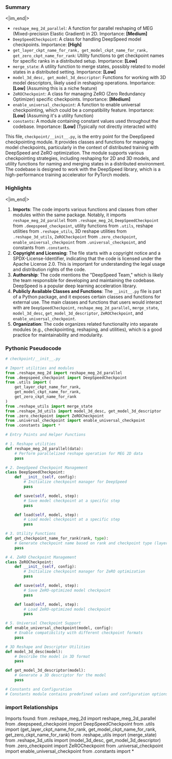 

### Summary

<|im_end|>

* `reshape_meg_2d_parallel`: A function for parallel reshaping of MEG (Mixed-precision Elastic Gradient) in 2D. Importance: **[Medium]**
* `DeepSpeedCheckpoint`: A class for handling DeepSpeed model checkpoints. Importance: **[High]**
* `get_layer_ckpt_name_for_rank, get_model_ckpt_name_for_rank, get_zero_ckpt_name_for_rank`: Utility functions to get checkpoint names for specific ranks in a distributed setup. Importance: **[Low]**
* `merge_state`: A utility function to merge states, possibly related to model states in a distributed setting. Importance: **[Low]**
* `model_3d_desc, get_model_3d_descriptor`: Functions for working with 3D model descriptors, likely used in reshaping operations. Importance: **[Low]** (Assuming this is a niche feature)
* `ZeROCheckpoint`: A class for managing ZeRO (Zero Redundancy Optimizer) specific checkpoints. Importance: **[Medium]**
* `enable_universal_checkpoint`: A function to enable universal checkpointing, which could be a compatibility feature. Importance: **[Low]** (Assuming it's a utility function)
* `constants`: A module containing constant values used throughout the codebase. Importance: **[Low]** (Typically not directly interacted with)

This file, `checkpoint/__init__.py`, is the entry point for the DeepSpeed checkpointing module. It provides classes and functions for managing model checkpoints, particularly in the context of distributed training with DeepSpeed and ZeRO optimization. The module supports various checkpointing strategies, including reshaping for 2D and 3D models, and utility functions for naming and merging states in a distributed environment. The codebase is designed to work with the DeepSpeed library, which is a high-performance training accelerator for PyTorch models.

### Highlights

<|im_end|>

1. **Imports**: The code imports various functions and classes from other modules within the same package. Notably, it imports `reshape_meg_2d_parallel` from `.reshape_meg_2d`, `DeepSpeedCheckpoint` from `.deepspeed_checkpoint`, utility functions from `.utils`, reshape utilities from `.reshape_utils`, 3D reshape utilities from `.reshape_3d_utils`, `ZeROCheckpoint` from `.zero_checkpoint`, `enable_universal_checkpoint` from `.universal_checkpoint`, and constants from `.constants`.
2. **Copyright and Licensing**: The file starts with a copyright notice and a SPDX-License-Identifier, indicating that the code is licensed under the Apache License 2.0. This is important for understanding the legal usage and distribution rights of the code.
3. **Authorship**: The code mentions the "DeepSpeed Team," which is likely the team responsible for developing and maintaining the codebase. DeepSpeed is a popular deep learning acceleration library.
4. **Publicly Available Classes and Functions**: The `__init__.py` file is part of a Python package, and it exposes certain classes and functions for external use. The main classes and functions that users would interact with are `DeepSpeedCheckpoint`, `reshape_meg_2d_parallel`, `merge_state`, `model_3d_desc`, `get_model_3d_descriptor`, `ZeROCheckpoint`, and `enable_universal_checkpoint`.
5. **Organization**: The code organizes related functionality into separate modules (e.g., checkpointing, reshaping, and utilities), which is a good practice for maintainability and modularity.

### Pythonic Pseudocode

```python
# checkpoint/__init__.py

# Import utilities and modules
from .reshape_meg_2d import reshape_meg_2d_parallel
from .deepspeed_checkpoint import DeepSpeedCheckpoint
from .utils import (
    get_layer_ckpt_name_for_rank,
    get_model_ckpt_name_for_rank,
    get_zero_ckpt_name_for_rank
)
from .reshape_utils import merge_state
from .reshape_3d_utils import model_3d_desc, get_model_3d_descriptor
from .zero_checkpoint import ZeROCheckpoint
from .universal_checkpoint import enable_universal_checkpoint
from .constants import *

# Entry Points and Helper Functions

# 1. Reshape utilities
def reshape_meg_2d_parallel(data):
    # Perform parallelized reshape operation for MEG 2D data
    pass

# 2. DeepSpeed Checkpoint Management
class DeepSpeedCheckpoint:
    def __init__(self, config):
        # Initialize checkpoint manager for DeepSpeed
        pass

    def save(self, model, step):
        # Save model checkpoint at a specific step
        pass

    def load(self, model, step):
        # Load model checkpoint at a specific step
        pass

# 3. Utility Functions
def get_checkpoint_name_for_rank(rank, type):
    # Generate checkpoint name based on rank and checkpoint type (layer, model, or ZeRO)
    pass

# 4. ZeRO Checkpoint Management
class ZeROCheckpoint:
    def __init__(self, config):
        # Initialize checkpoint manager for ZeRO optimization
        pass

    def save(self, model, step):
        # Save ZeRO-optimized model checkpoint
        pass

    def load(self, model, step):
        # Load ZeRO-optimized model checkpoint
        pass

# 5. Universal Checkpoint Support
def enable_universal_checkpoint(model, config):
    # Enable compatibility with different checkpoint formats
    pass

# 3D Reshape and Descriptor Utilities
def model_3d_desc(model):
    # Describe the model in 3D format
    pass

def get_model_3d_descriptor(model):
    # Generate a 3D descriptor for the model
    pass

# Constants and Configuration
# Constants module contains predefined values and configuration options
```


### import Relationships

Imports found:
from .reshape_meg_2d import reshape_meg_2d_parallel
from .deepspeed_checkpoint import DeepSpeedCheckpoint
from .utils import (get_layer_ckpt_name_for_rank, get_model_ckpt_name_for_rank, get_zero_ckpt_name_for_rank)
from .reshape_utils import (merge_state)
from .reshape_3d_utils import (model_3d_desc, get_model_3d_descriptor)
from .zero_checkpoint import ZeROCheckpoint
from .universal_checkpoint import enable_universal_checkpoint
from .constants import *